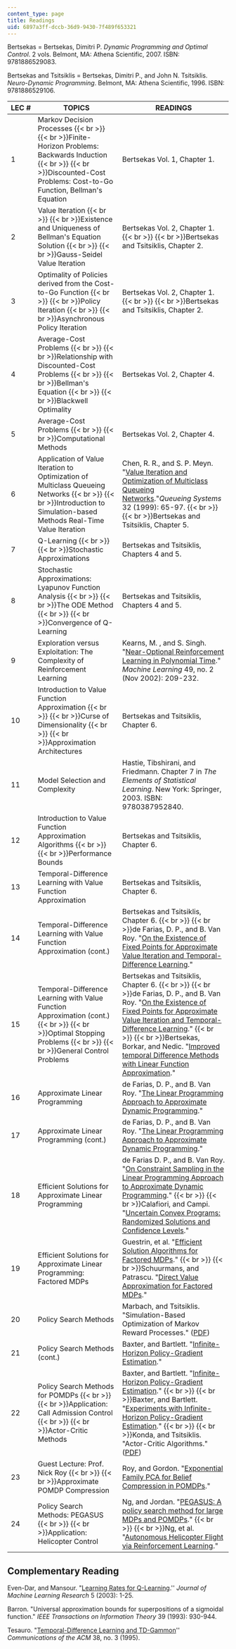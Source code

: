 ```yaml
---
content_type: page
title: Readings
uid: 6897a3ff-dccb-36d9-9430-7f489f653321
---
```


Bertsekas = Bertsekas, Dimitri P. _Dynamic Programming and Optimal Control_. 2 vols. Belmont, MA: Athena Scientific, 2007. ISBN: 9781886529083.

Bertsekas and Tsitsiklis = Bertsekas, Dimitri P., and John N. Tsitsiklis. _Neuro-Dynamic Programming_. Belmont, MA: Athena Scientific, 1996. ISBN: 9781886529106.

| LEC # | TOPICS | READINGS |
| --- | --- | --- |
| 1 | Markov Decision Processes  {{< br >}}  {{< br >}}Finite-Horizon Problems: Backwards Induction  {{< br >}}  {{< br >}}Discounted-Cost Problems: Cost-to-Go Function, Bellman's Equation | Bertsekas Vol. 1, Chapter 1. |
| 2 | Value Iteration  {{< br >}}  {{< br >}}Existence and Uniqueness of Bellman's Equation Solution  {{< br >}}  {{< br >}}Gauss-Seidel Value Iteration | Bertsekas Vol. 2, Chapter 1.  {{< br >}}  {{< br >}}Bertsekas and Tsitsiklis, Chapter 2. |
| 3 | Optimality of Policies derived from the Cost-to-Go Function  {{< br >}}  {{< br >}}Policy Iteration  {{< br >}}  {{< br >}}Asynchronous Policy Iteration | Bertsekas Vol. 2, Chapter 1.  {{< br >}}  {{< br >}}Bertsekas and Tsitsiklis, Chapter 2. |
| 4 | Average-Cost Problems  {{< br >}}  {{< br >}}Relationship with Discounted-Cost Problems  {{< br >}}  {{< br >}}Bellman's Equation  {{< br >}}  {{< br >}}Blackwell Optimality | Bertsekas Vol. 2, Chapter 4. |
| 5 | Average-Cost Problems  {{< br >}}  {{< br >}}Computational Methods | Bertsekas Vol. 2, Chapter 4. |
| 6 | Application of Value Iteration to Optimization of Multiclass Queueing Networks  {{< br >}}  {{< br >}}Introduction to Simulation-based Methods Real-Time Value Iteration | Chen, R. R., and S. P. Meyn. "[Value Iteration and Optimization of Multiclass Queueing Networks](http://citeseerx.ist.psu.edu/viewdoc/summary?doi=10.1.1.42.8423)."_Queueing Systems_ 32 (1999): 65-97.  {{< br >}}  {{< br >}}Bertsekas and Tsitsiklis, Chapter 5. |
| 7 | Q-Learning  {{< br >}}  {{< br >}}Stochastic Approximations | Bertsekas and Tsitsiklis, Chapters 4 and 5. |
| 8 | Stochastic Approximations: Lyapunov Function Analysis  {{< br >}}  {{< br >}}The ODE Method  {{< br >}}  {{< br >}}Convergence of Q-Learning | Bertsekas and Tsitsiklis, Chapters 4 and 5. |
| 9 | Exploration versus Exploitation: The Complexity of Reinforcement Learning | Kearns, M. , and S. Singh. "[Near-Optional Reinforcement Learning in Polynomial Time](http://www.cis.upenn.edu/~mkearns/papers/reinforcement.pdf)." _Machine Learning_ 49, no. 2 (Nov 2002): 209-232. |
| 10 | Introduction to Value Function Approximation  {{< br >}}  {{< br >}}Curse of Dimensionality  {{< br >}}  {{< br >}}Approximation Architectures | Bertsekas and Tsitsiklis, Chapter 6. |
| 11 | Model Selection and Complexity | Hastie, Tibshirani, and Friedmann. Chapter 7 in _The Elements of Statistical Learning_. New York: Springer, 2003. ISBN: 9780387952840. |
| 12 | Introduction to Value Function Approximation Algorithms  {{< br >}}  {{< br >}}Performance Bounds | Bertsekas and Tsitsiklis, Chapter 6. |
| 13 | Temporal-Difference Learning with Value Function Approximation | Bertsekas and Tsitsiklis, Chapter 6. |
| 14 | Temporal-Difference Learning with Value Function Approximation (cont.) | Bertsekas and Tsitsiklis, Chapter 6.  {{< br >}}  {{< br >}}de Farias, D. P., and B. Van Roy. "[On the Existence of Fixed Points for Approximate Value Iteration and Temporal-Difference Learning](http://dx.doi.org/10.1023/A:1004641123405)." |
| 15 | Temporal-Difference Learning with Value Function Approximation (cont.)  {{< br >}}  {{< br >}}Optimal Stopping Problems  {{< br >}}  {{< br >}}General Control Problems | Bertsekas and Tsitsiklis, Chapter 6.  {{< br >}}  {{< br >}}de Farias, D. P., and B. Van Roy. "[On the Existence of Fixed Points for Approximate Value Iteration and Temporal-Difference Learning](http://dx.doi.org/10.1023/A:1004641123405)."  {{< br >}}  {{< br >}}Bertsekas, Borkar, and Nedic. "[Improved temporal Difference Methods with Linear Function Approximation](http://onlinelibrary.wiley.com/doi/10.1002/9780470544785.ch9/summary)." |
| 16 | Approximate Linear Programming | de Farias, D. P., and B. Van Roy. "[The Linear Programming Approach to Approximate Dynamic Programming](http://www.mit.edu/~pucci/discountedLP.pdf)." |
| 17 | Approximate Linear Programming (cont.) | de Farias, D. P., and B. Van Roy. "[The Linear Programming Approach to Approximate Dynamic Programming](http://www.mit.edu/~pucci/discountedLP.pdf)." |
| 18 | Efficient Solutions for Approximate Linear Programming | de Farias D. P., and B. Van Roy. "[On Constraint Sampling in the Linear Programming Approach to Approximate Dynamic Programming](http://www.mit.edu/~pucci/sampling.pdf)."  {{< br >}}  {{< br >}}Calafiori, and Campi. "[Uncertain Convex Programs: Randomized Solutions and Confidence Levels](http://academic.research.microsoft.com/Publication/1744417/uncertain-convex-programs-randomized-solutions-and-confidence-levels)." |
| 19 | Efficient Solutions for Approximate Linear Programming: Factored MDPs | Guestrin, et al. "[Efficient Solution Algorithms for Factored MDPs](http://www-2.cs.cmu.edu/afs/cs/project/jair/pub/volume19/guestrin03a.pdf)."  {{< br >}}  {{< br >}}Schuurmans, and Patrascu. "[Direct Value Approximation for Factored MDPs](http://citeseer.ist.psu.edu/schuurmans01direct.html)." |
| 20 | Policy Search Methods | Marbach, and Tsitsiklis. "Simulation-Based Optimization of Markov Reward Processes." ([PDF](http://www.mit.edu/~jnt/Papers/J083-01-mar-MDP.pdf)) |
| 21 | Policy Search Methods (cont.) | Baxter, and Bartlett. "[Infinite-Horizon Policy-Gradient Estimation](http://www-2.cs.cmu.edu/afs/cs/project/jair/pub/volume15/baxter01a.pdf)." |
| 22 | Policy Search Methods for POMDPs  {{< br >}}  {{< br >}}Application: Call Admission Control  {{< br >}}  {{< br >}}Actor-Critic Methods | Baxter, and Bartlett. "[Infinite-Horizon Policy-Gradient Estimation](http://www-2.cs.cmu.edu/afs/cs/project/jair/pub/volume15/baxter01a.pdf)."  {{< br >}}  {{< br >}}Baxter, and Bartlett. "[Experiments with Infinite-Horizon Policy-Gradient Estimation](http://www-2.cs.cmu.edu/afs/cs/project/jair/pub/volume15/baxter01b.pdf)."  {{< br >}}  {{< br >}}Konda, and Tsitsiklis. "Actor-Critic Algorithms." ([PDF](http://www.mit.edu/~jnt/Papers/J094-03-kon-actors.pdf)) |
| 23 | Guest Lecture: Prof. Nick Roy  {{< br >}}  {{< br >}}Approximate POMDP Compression | Roy, and Gordon. "[Exponential Family PCA for Belief Compression in POMDPs](http://web.mit.edu/nickroy/www/papers/nips02.pdf)." |
| 24 | Policy Search Methods: PEGASUS  {{< br >}}  {{< br >}}Application: Helicopter Control | Ng, and Jordan. "[PEGASUS: A policy search method for large MDPs and POMDPs](http://www.robotics.stanford.edu/~ang/papers/uai00-pegasus.pdf)."  {{< br >}}  {{< br >}}Ng, et al. "[Autonomous Helicopter Flight via Reinforcement Learning](http://books.nips.cc/papers/files/nips16/NIPS2003_CN07.pdf)." 

Complementary Reading
---------------------

Even-Dar, and Mansour. "[Learning Rates for Q-Learning](http://dl.acm.org/citation.cfm?id=1005333).'' _Journal of Machine Learning Research_ 5 (2003): 1-25.

Barron. "Universal approximation bounds for superpositions of a sigmoidal function." _IEEE Transactions on Information Theory_ 39 (1993): 930-944.

Tesauro. "[Temporal-Difference Learning and TD-Gammon](https://dx.doi.org/10.1145/203330.203343)'' _Communications of the ACM_ 38, no. 3 (1995).
